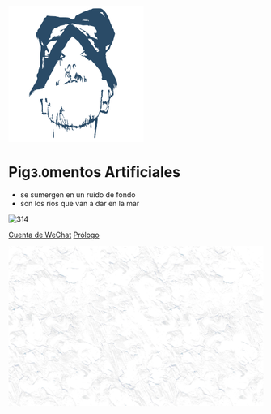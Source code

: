 <div class="animate__animated animate__flipInX"><img src="pic/initialLOGO.svg" alt="logo"></div>

<div class="animate__animated animate__flipInX">

# Pig<small>3.0</small>mentos Artificiales

</div>

* se sumergen en un ruido de fondo
* son los ríos que van a dar en la mar

<!-- - 2018.8 Ver. 1.0
- 2019.5 Ver. 2.0
- 2021.9 Ver. 3.0 🐝 -->

<img src="https://img.shields.io/badge/Paraíso Perdido-Porcinos Exiliados-green?logo=Scala&style=social" alt="314">

[Cuenta de WeChat](https://mp.weixin.qq.com/s/SviNQjNAt1sC5x6bttlnYg)
[Prólogo](README)

![background](pic/bg-min-2.png)